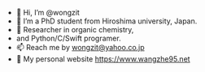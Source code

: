 - 👋 Hi, I’m @wongzit
- 👀 I’m a PhD student from Hiroshima university, Japan.
- 🌱 Researcher in organic chemistry,
-    and Python/C/Swift programer.
- 📫 Reach me by wongzit@yahoo.co.jp
- 🏡 My personal website https://www.wangzhe95.net
